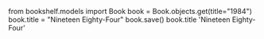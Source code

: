 from bookshelf.models import Book
book = Book.objects.get(title="1984")
book.title = "Nineteen Eighty-Four"
book.save()
book.title
'Nineteen Eighty-Four'

